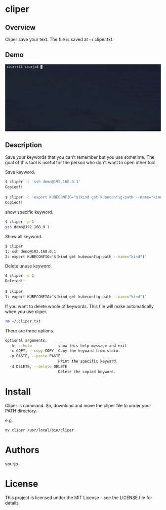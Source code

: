 # cliper
## Overview
Cliper save your text. The file is saved at ~/.cliper.txt.

## Demo
![cliper test](https://github.com/sourjp/cliper/blob/master/resources/demo_cliper.gif)

## Description
Save your keywords that you can't remember but you use sometime. The goal of this tool is useful for the person who don't want to open other tool.

Save keyword.  
``` bash
$ cliper -c 'ssh demo@192.168.0.1' 
Copied!!

$ cliper -c 'export KUBECONFIG="$(kind get kubeconfig-path --name="kind")"'
Copied!!
```

show specific keyword.
``` bash
$ cliper -p 1
ssh demo@192.168.0.1
```

Show all keyword.
``` bash
$ cliper
1: ssh demo@192.168.0.1
2: export KUBECONFIG="$(kind get kubeconfig-path --name="kind")"
```

Delete unuse keyword.
``` bash
$ cliper -d 1
Deleted!!

$ cliper
1: export KUBECONFIG="$(kind get kubeconfig-path --name="kind")"
```

If you want to delete whole of keywords. This file will make automatically when you use cliper.
``` bash
rm ~/.cliper.txt
```

There are three options.

``` bash  
optional arguments:
  -h, --help            show this help message and exit
  -c COPY, --copy COPY  Copy the keyward from stdin.
  -p PASTE, --paste PASTE
                        Print the specific keyward.
  -d DELETE, --delete DELETE
                        Delete the copied keyword.
```

# Install
Cliper is command. So, download and move the cliper file to under your PATH directory.

e.g.  
``` bash
mv cliper /usr/local/bin/cliper
```

# Authors
sourjp

# License
This project is licensed under the MIT License - see the LICENSE file for details
